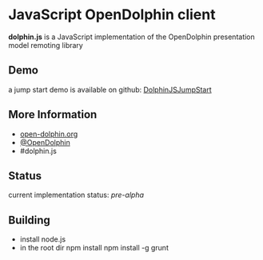 JavaScript OpenDolphin client
=============================

**dolphin.js** is a JavaScript implementation of the OpenDolphin presentation model remoting library

Demo
----

a jump start demo is available on github: [DolphinJSJumpStart](https://github.com/canoo/DolphinJSJumpStart)

More Information
----------------

* [open-dolphin.org](http://open-dolphin.org)
* [@OpenDolphin](http://twitter.com/opendolphin)
* #dolphin.js

Status
------

current implementation status: *pre-alpha*

Building
--------

* install node.js
* in the root dir
     npm install
     npm install -g grunt
